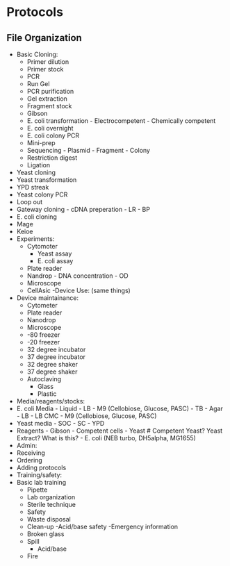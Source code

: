 Protocols
=========

File Organization
------------

- Basic Cloning:
  - Primer dilution
  - Primer stock
  - PCR
  - Run Gel
  - PCR purification
  - Gel extraction
  - Fragment stock
  - Gibson
  - E. coli transformation
   		- Electrocompetent
   		- Chemically competent
  - E. coli overnight
  - E. coli colony PCR
  - Mini-prep
  - Sequencing
    	- Plasmid
    	- Fragment
    	- Colony
  - Restriction digest
  - Ligation
-	Yeast cloning
  -	Yeast transformation
  - YPD streak
  - Yeast colony PCR
  - Loop out
  - Gateway cloning
    	- cDNA preperation
    	- LR
    	- BP
-	E. coli cloning
  -	Mage
  -	Keioe
- Experiments:
	- Cytomoter
    	- Yeast assay
    	- E. coli assay
  - Plate reader
  - Nandrop
    	-	DNA concentration
    	-	OD
  - Microscope
  - CellAsic
-Device Use: (same things)
- Device maintainance:
  - Cytometer
  - Plate reader
  - Nanodrop
  - Microscope
  - -80 freezer
  - -20 freezer
  - 32 degree incubator
  - 37 degree incubator
  - 32 degree shaker
  - 37 degree shaker
  - Autoclaving
	- Glass
	- Plastic
-	Media/reagents/stocks:
  - E. coli Media
		-	Liquid
			-	LB
			-	M9 (Cellobiose, Glucose, PASC)
			-	TB
		-	Agar
			-	LB
			-	LB CMC
			-	M9 (Cellobiose, Glucose, PASC)
  -	Yeast media
    	- SOC
    	-	SC
    	-	YPD
  -	Reagents
    	-	Gibson
    	-	Competent cells
      	-	Yeast # Competent Yeast? Yeast Extract? What is this?
      	-	E. coli (NEB turbo, DH5alpha, MG1655)
-	Admin:
  -	Receiving
  -	Ordering
  -	Adding protocols
-	Training/safety:
  -	Basic lab training
    -	Pipette
    -	Lab organization
    -	Sterile technique
    -	Safety
    -	Waste disposal
    -	Clean-up
    -Acid/base safety
  -Emergency information
    -	Broken glass
    - Spill
      - Acid/base
    -	Fire

